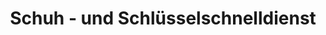 ---
title: "Schuh - und Schlüsselschnelldienst"
url: /hannover/schuh-und-schluesselschnelldienst/
shop: Allgemein
---